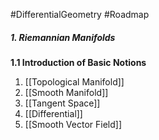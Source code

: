#DifferentialGeometry #Roadmap 

##### 1. Riemannian Manifolds

**1.1 Introduction of Basic Notions**
1. [[Topological Manifold]]
2. [[Smooth Manifold]]
3. [[Tangent Space]]
4. [[Differential]]
5. [[Smooth Vector Field]]